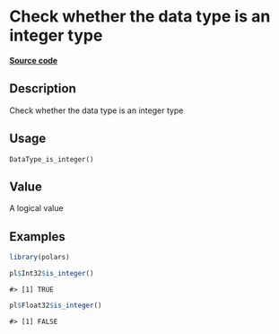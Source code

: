 

# Check whether the data type is an integer type

[**Source code**](https://github.com/pola-rs/r-polars/tree/741f9cd2614b3302a4d033bcae447425e1b91191/R/after-wrappers.R#L20)

## Description

Check whether the data type is an integer type

## Usage

<pre><code class='language-R'>DataType_is_integer()
</code></pre>

## Value

A logical value

## Examples

``` r
library(polars)

pl$Int32$is_integer()
```

    #> [1] TRUE

``` r
pl$Float32$is_integer()
```

    #> [1] FALSE
